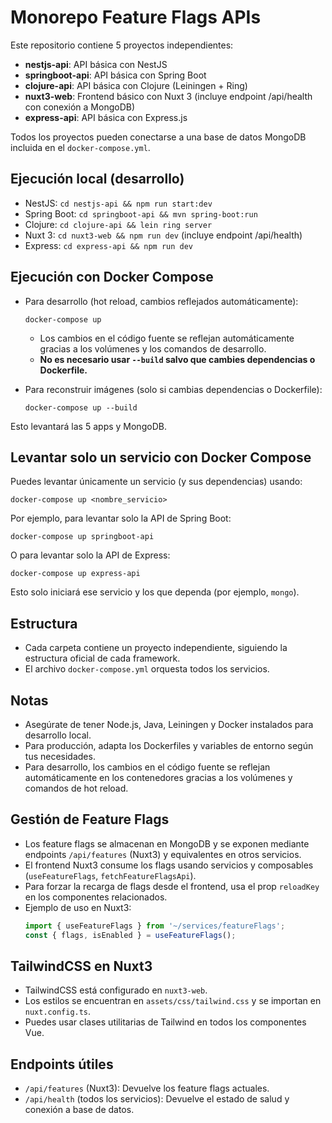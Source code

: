 # Monorepo Feature Flags APIs

Este repositorio contiene 5 proyectos independientes:

- **nestjs-api**: API básica con NestJS
- **springboot-api**: API básica con Spring Boot
- **clojure-api**: API básica con Clojure (Leiningen + Ring)
- **nuxt3-web**: Frontend básico con Nuxt 3 (incluye endpoint /api/health con conexión a MongoDB)
- **express-api**: API básica con Express.js

Todos los proyectos pueden conectarse a una base de datos MongoDB incluida en el `docker-compose.yml`.

## Ejecución local (desarrollo)

- NestJS: `cd nestjs-api && npm run start:dev`
- Spring Boot: `cd springboot-api && mvn spring-boot:run`
- Clojure: `cd clojure-api && lein ring server`
- Nuxt 3: `cd nuxt3-web && npm run dev` (incluye endpoint /api/health)
- Express: `cd express-api && npm run dev`

## Ejecución con Docker Compose

- Para desarrollo (hot reload, cambios reflejados automáticamente):
  ```
  docker-compose up
  ```
  - Los cambios en el código fuente se reflejan automáticamente gracias a los volúmenes y los comandos de desarrollo.
  - **No es necesario usar `--build` salvo que cambies dependencias o Dockerfile.**

- Para reconstruir imágenes (solo si cambias dependencias o Dockerfile):
  ```
  docker-compose up --build
  ```

Esto levantará las 5 apps y MongoDB.

## Levantar solo un servicio con Docker Compose

Puedes levantar únicamente un servicio (y sus dependencias) usando:

```
docker-compose up <nombre_servicio>
```

Por ejemplo, para levantar solo la API de Spring Boot:

```
docker-compose up springboot-api
```

O para levantar solo la API de Express:

```
docker-compose up express-api
```

Esto solo iniciará ese servicio y los que dependa (por ejemplo, `mongo`).

## Estructura

- Cada carpeta contiene un proyecto independiente, siguiendo la estructura oficial de cada framework.
- El archivo `docker-compose.yml` orquesta todos los servicios.

## Notas

- Asegúrate de tener Node.js, Java, Leiningen y Docker instalados para desarrollo local.
- Para producción, adapta los Dockerfiles y variables de entorno según tus necesidades.
- Para desarrollo, los cambios en el código fuente se reflejan automáticamente en los contenedores gracias a los volúmenes y comandos de hot reload.

## Gestión de Feature Flags

- Los feature flags se almacenan en MongoDB y se exponen mediante endpoints `/api/features` (Nuxt3) y equivalentes en otros servicios.
- El frontend Nuxt3 consume los flags usando servicios y composables (`useFeatureFlags`, `fetchFeatureFlagsApi`).
- Para forzar la recarga de flags desde el frontend, usa el prop `reloadKey` en los componentes relacionados.
- Ejemplo de uso en Nuxt3:
  ```ts
  import { useFeatureFlags } from '~/services/featureFlags';
  const { flags, isEnabled } = useFeatureFlags();
  ```

## TailwindCSS en Nuxt3

- TailwindCSS está configurado en `nuxt3-web`.
- Los estilos se encuentran en `assets/css/tailwind.css` y se importan en `nuxt.config.ts`.
- Puedes usar clases utilitarias de Tailwind en todos los componentes Vue.

## Endpoints útiles

- `/api/features` (Nuxt3): Devuelve los feature flags actuales.
- `/api/health` (todos los servicios): Devuelve el estado de salud y conexión a base de datos.
